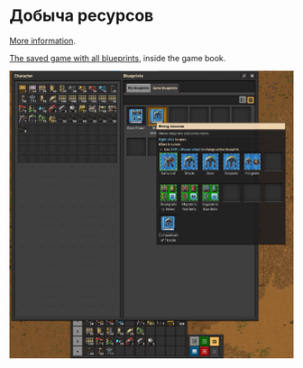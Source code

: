 # Добыча ресурсов

[More information](https://wiki.factorio.com/Mining).

[The saved game with all blueprints](../../saves/AwesomeFactorio%20-%20Resources.zip), inside the game book.

![Blueprints in the game](../../images/MiningResources/MiningResources.01.png)
